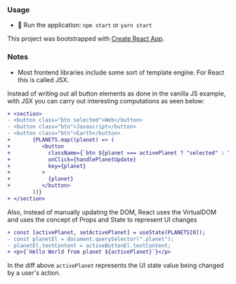 ### Usage

- :brain: Run the application: `npm start` or `yarn start`

This project was bootstrapped with [Create React App](https://github.com/facebook/create-react-app).

### Notes

- Most frontend libraries include some sort of template engine. For React this is called JSX.

Instead of writing out all button elements as done in the vanilla JS example, with JSX you can carry out interesting computations as seen below:

```diff
+ <section>
- <button class="btn selected">Web</button>
- <button class="btn">Javascript</button>
- <button class="btn">Earth</button>
+       {PLANETS.map((planet) => (
+          <button
+            className={`btn ${planet === activePlanet ? "selected" : ""}`}
+            onClick={handlePlanetUpdate}
+            key={planet}
+          >
+            {planet}
+          </button>
        ))}
+ </section>
```

Also, instead of manually updating the DOM, React uses the VirtualDOM and uses the concept of Props and State to represent UI changes

```diff
+ const [activePlanet, setActivePlanet] = useState(PLANETS[0]);
- const planetEl = document.querySelector(".planet");
- planetEl.textContent = activeButtonEl.textContent;
+ <p>{`Hello World from planet ${activePlanet}`}</p>
```

In the diff above `activePlanet` represents the UI state value being changed by a user's action.
